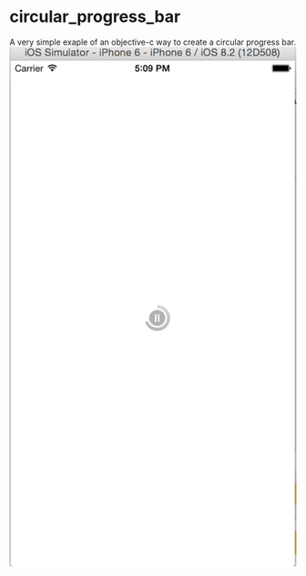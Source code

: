 # circular_progress_bar
A very simple exaple of an objective-c way to create a circular progress bar. 
![image](circular_progress.png)
